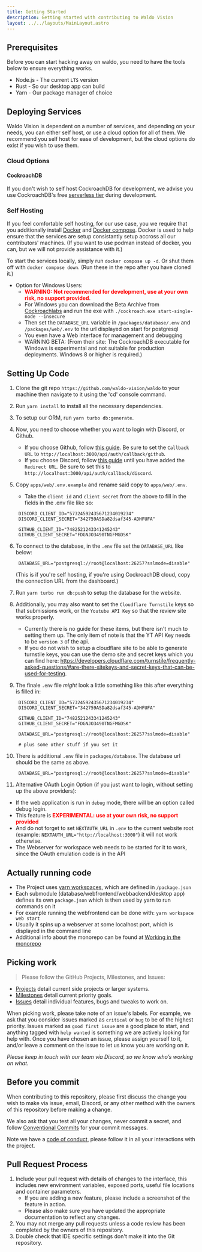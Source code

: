 ```yaml
---
title: Getting Started
description: Getting started with contributing to Waldo Vision
layout: ../../layouts/MainLayout.astro
---
```


## Prerequisites

Before you can start hacking away on waldo, you need to have the tools below to ensure everything works.

- Node.js - The current `LTS` version
- Rust - So our desktop app can build
- Yarn - Our package manager of choice

## Deploying Services

Waldo Vision is dependent on a number of services, and depending on your needs, you can either self host, or use a cloud option for all of them. We recommend you self host for ease of development, but the cloud options do exist if you wish to use them.

### Cloud Options

#### CockroachDB

If you don't wish to self host CockroachDB for development, we advise you use CockroachDB's free [serverless tier](https://www.cockroachlabs.com/get-started-cockroachdb/) during development.

### Self Hosting

If you feel comfortable self hosting, for our use case, you we require that you additionally install [Docker](https://www.docker.com/) and [Docker compose](https://docs.docker.com/compose/). Docker is used to help ensure that the services are setup consistantly setup accross all our contributors' machines. (If you want to use podman instead of docker, you can, but we will not provide assistance with it.)

To start the services locally, simply run `docker compose up -d`. Or shut them off with `docker compose down`. (Run these in the repo after you have cloned it.)

- Option for Windows Users:
  - <span style="color:red; font-weight: bold">WARNING: Not recommended for development, use at your own risk, no support provided</span>.
  - For Windows you can download the Beta Archive from [Cockroachlabs](https://www.cockroachlabs.com/docs/stable/install-cockroachdb-windows.html)
    and run the exe with `./cockroach.exe start-single-node --insecure`
  - Then set the `DATABASE_URL` variable in `/packages/database/.env` and `/packages/web/.env` to the url displayed on start for postgresql
  - You even have a Web interface for management and debugging
  - WARNING BETA: (From their site: The CockroachDB executable for Windows is experimental and not suitable for production deployments. Windows 8 or higher is required.)

## Setting Up Code

1. Clone the git repo `https://github.com/waldo-vision/waldo` to your machine then navigate to it using the 'cd' console command.
1. Run `yarn install` to install all the necessary dependencies.
1. To setup our ORM, run `yarn turbo db:generate`.
1. Now, you need to choose whether you want to login with Discord, or Github.
   - If you choose Github, follow [this guide](https://docs.github.com/en/developers/apps/building-oauth-apps/creating-an-oauth-app). Be sure to set the `Callback URL` to `http://localhost:3000/api/auth/callback/github`.
   - If you choose Discord, follow [this guide](https://discordjs.guide/oauth2/#getting-an-oauth2-url) until you have added the `Redirect URL`. Be sure to set this to `http://localhost:3000/api/auth/callback/discord`.
1. Copy `apps/web/.env.example` and rename said copy to `apps/web/.env`.

   - Take the `client id` and `client secret` from the above to fill in the fields in the .env file like so:

   ```.env
    DISCORD_CLIENT_ID="57324592435671234019234"
    DISCORD_CLIENT_SECRET="342759ASDa82dsaf345-ADHFUFA"

    GITHUB_CLIENT_ID="7482521243341245243"
    GITHUB_CLIENT_SECRET="FDGNJO3490TNGFMGDSK"
   ```

1. To connect to the database, in the `.env` file set the `DATABASE_URL` like below:

   ```.env
    DATABASE_URL="postgresql://root@localhost:26257?sslmode=disable"
   ```

   (This is if you're self hosting, if you're using CockroachDB cloud, copy the connection URL from the dashboard.)

1. Run `yarn turbo run db:push` to setup the database for the website.

1. Additionally, you may also want to set the `Cloudflare Turnstile` keys so that submissions work, or the `Youtube API Key` so that the review site works properly.

   - Currently there is no guide for these items, but there isn't much to setting them up. The only item of note is that the YT API Key needs to be `version 3` of the api.
   - If you do not wish to setup a cloudflare site to be able to generate turnstile keys, you can use the demo site and secret keys which you can find here: https://developers.cloudflare.com/turnstile/frequently-asked-questions/#are-there-sitekeys-and-secret-keys-that-can-be-used-for-testing.

1. The finale `.env` file _might_ look a little something like this after everything is filled in:

   ```.env
    DISCORD_CLIENT_ID="57324592435671234019234"
    DISCORD_CLIENT_SECRET="342759ASDa82dsaf345-ADHFUFA"

    GITHUB_CLIENT_ID="7482521243341245243"
    GITHUB_CLIENT_SECRET="FDGNJO3490TNGFMGDSK"

    DATABASE_URL="postgresql://root@localhost:26257?sslmode=disable"

    # plus some other stuff if you set it
   ```

1. There is additional `.env` file in `packages/database`. The database url should be the same as above.

   ```.env
    DATABASE_URL="postgresql://root@localhost:26257?sslmode=disable"
   ```

1. Alternative OAuth Login Option (if you just want to login, without setting up the above providers):

- If the web application is run in `debug` mode, there will be an option called debug login.
- This feature is <span style="color:red; font-weight: bold">EXPERIMENTAL: use at your own risk, no support provided</span>
- And do not forget to set `NEXTAUTH_URL` in `.env` to the current website root (example: `NEXTAUTH_URL="http://localhost:3000"`) it will not work otherwise.
- The Webserver for workspace web needs to be started for it to work, since the OAuth emulation code is in the API

## Actually running code

- The Project uses [yarn workspaces](https://yarnpkg.com/cli/workspace), which are defined in `/package.json`
- Each submodule (database/webfrontend/webbackend/desktop app) defines its own `package.json` which is then used by yarn to run commands on it
- For example running the webfrontend can be done with: `yarn workspace web start`
- Usually it spins up a webserver at some localhost port, which is displayed in the command line
- Additional info about the monorepo can be found at [Working in the monorepo](/en/working-in-monorepo)

## Picking work

> Please follow the GitHub Projects, Milestones, and Issues:

- [Projects](https://github.com/orgs/waldo-vision/projects/6) detail current side projects or larger systems.
- [Milestones](https://github.com/waldo-vision/waldo/milestones) detail current priority goals.
- [Issues](https://github.com/waldo-vision/waldo/issues) detail individual features, bugs and tweaks to work on.

When picking work, please take note of an issue's labels. For example, we ask that you consider issues marked as `critical` or `bug` to be of the highest priority. Issues marked as `good first issue` are a good place to start, and anything tagged with `help wanted` is something we are actively looking for help with. Once you have chosen an issue, please assign yourself to it, and/or leave a comment on the issue to let us know you are working on it.

_Please keep in touch with our team via Discord, so we know who’s working on what._

## Before you commit

When contributing to this repository, please first discuss the change you wish to make via issue,
email, Discord, or any other method with the owners of this repository before making a change.

We also ask that you test all your changes, never commit a secret, and follow [Conventional Commits](https://www.conventionalcommits.org/en/v1.0.0/) for your commit messages.

Note we have a [code of conduct](/legal/code-of-conduct), please follow it in all your interactions with the project.

## Pull Request Process

1. Include your pull request with details of changes to the interface, this includes new environment
   variables, exposed ports, useful file locations and container parameters.
   - If you are adding a new feature, please include a screenshot of the feature in action.
   - Please also make sure you have updated the appropriate documentation to reflect any changes.
2. You may not merge any pull requests unless a code review has been completed by the owners of
   this repository.
3. Double check that IDE specific settings don't make it into the Git repository.

